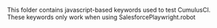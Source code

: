 This folder contains javascript-based keywords used to test CumulusCI.
These keywords only work when using SalesforcePlaywright.robot
